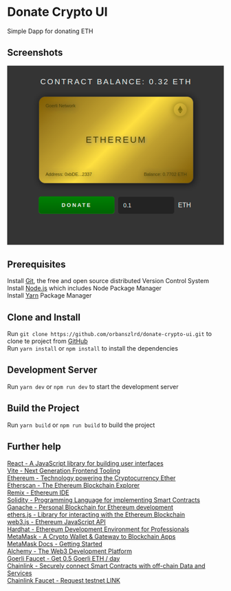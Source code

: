 # Donate Crypto UI

Simple Dapp for donating ETH

## Screenshots

![Desktop Screenshot](./screenshots/desktop.png)

## Prerequisites

Install [Git](https://git-scm.com/book/en/v2/Getting-Started-Installing-Git), the free and open source distributed Version Control System  
Install [Node.js](https://nodejs.org/) which includes Node Package Manager  
Install [Yarn](https://yarnpkg.com) Package Manager  

## Clone and Install

Run `git clone https://github.com/orbanszlrd/donate-crypto-ui.git` to clone te project from [GitHub](https://github.com/orbanszlrd/donate-crypto-ui)  
Run `yarn install` or `npm install` to install the dependencies  

## Development Server

Run `yarn dev` or `npm run dev` to start the development server  

## Build the Project

Run `yarn build` or `npm run build` to build the project  

## Further help

[React - A JavaScript library for building user interfaces](https://reactjs.org/)  
[Vite - Next Generation Frontend Tooling](https://vitejs.dev/)  
[Ethereum - Technology powering the Cryptocurrency Ether](https://ethereum.org/)  
[Etherscan - The Ethereum Blockchain Explorer](https://etherscan.io/)  
[Remix - Ethereum IDE](https://remix.ethereum.org/)  
[Solidity - Programming Language for implementing Smart Contracts](https://docs.soliditylang.org/)  
[Ganache - Personal Blockchain for Ethereum development](https://trufflesuite.com/ganache/)  
[ethers.js - Library for interacting with the Ethereum Blockchain](https://docs.ethers.io/)  
[web3.js - Ethereum JavaScript API](https://web3js.readthedocs.io/)  
[Hardhat - Ethereum Development Environment for Professionals](https://hardhat.org/)  
[MetaMask - A Crypto Wallet & Gateway to Blockchain Apps](https://metamask.io/)  
[MetaMask Docs - Getting Started](https://docs.metamask.io)  
[Alchemy - The Web3 Development Platform](https://alchemy.com/?r=7b980bb14402be0b)  
[Goerli Faucet - Get 0.5 Goerli ETH / day](https://goerlifaucet.com/)  
[Chainlink - Securely connect Smart Contracts with off-chain Data and Services](https://chain.link/)  
[Chainlink Faucet - Request testnet LINK](https://faucets.chain.link/)  
